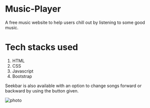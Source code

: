 # Music-Player
A free music website to help users chill out by listening to some good music.
# Tech stacks used
1. HTML
2. CSS
3. Javascript
4. Bootstrap

Seekbar is also available with an option to change songs forward or backward by using the button given.

![photo](https://github.com/01DarshanPatni/Music-Player/assets/95132151/267d8d4b-e058-4a21-9091-834f9b45fd49)
